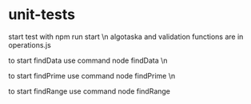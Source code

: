 # unit-tests
start test with npm run start \n algotaska and validation functions are in operations.js

to start findData use command node findData \n

to start findPrime use command node findPrime \n

to start findRange use command node findRange 
